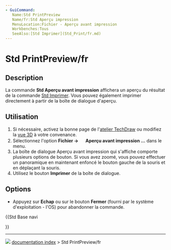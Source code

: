 ```yaml
---
- GuiCommand:
   Name:Std PrintPreview
   Name/fr:Std Aperçu impression
   MenuLocation:Fichier - Aperçu avant impression
   Workbenches:Tous
   SeeAlso:[Std Imprimer](Std_Print/fr.md)
---
```


# Std PrintPreview/fr

## Description

La commande **Std Aperçu avant impression** affichera un aperçu du résultat de la commande [Std Imprimer](Std_Print/fr.md). Vous pouvez également imprimer directement à partir de la boîte de dialogue d\'aperçu.

## Utilisation

1.  Si nécessaire, activez la bonne page de l\'[atelier TechDraw](TechDraw_Workbench/fr.md) ou modifiez la [vue 3D](3D_view/fr.md) à votre convenance.
2.  Sélectionnez l\'option **Fichier → <img src="images/Std_PrintPreview.svg" width=16px> Aperçu avant impression ...** dans le menu.
3.  La boîte de dialogue Aperçu avant impression qui s\'affiche comporte plusieurs options de bouton. Si vous avez zoomé, vous pouvez effectuer un panoramique en maintenant enfoncé le bouton gauche de la souris et en déplaçant la souris.
4.  Utilisez le bouton **Imprimer** de la boîte de dialogue.

## Options

-   Appuyez sur **Echap** ou sur le bouton **Fermer** (fourni par le système d\'exploitation - l\'OS) pour abandonner la commande.





{{Std Base navi

}}



---
![](images/Button_right.svg) [documentation index](../README.md) > Std PrintPreview/fr

